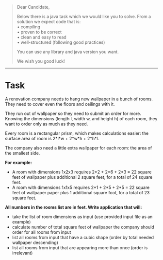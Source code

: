 
> Dear Candidate,
>
> Below there is a java task which we would like you to solve. From a solution we expect code that is:    
>     • compiling    
>     • proven to be correct   
>     • clean and easy to read    
>     • well-structured (following good practices)
>
> You can use any library and java version you want.
>
> We wish you good luck!

---

# Task

A renovation company needs to hang new wallpaper in a bunch of rooms. They need to cover even the floors and ceilings with it.

They run out of wallpaper so they need to submit an order for more. Knowing the dimensions (length l, width w, and height h) of each room, they want to order only as much as they need.

Every room is a rectangular prism, which makes calculations easier: the surface area of room is 2\*l\*w + 2\*w\*h + 2\*h\*l.

The company also need a little extra wallpaper for each room: the area of the smallest side.

**For example:**
- A room with dimensions 1x2x3 requires 2\*2 + 2\*6 + 2\*3 = 22 square feet of wallpaper plus additional 2 square feet, for a total of 24 square feet.
- A room with dimensions 1x1x5 requires 2\*1 + 2\*5 + 2\*5 = 22 square feet of wallpaper paper plus 1 additional square foot, for a total of 23 square feet.

**All numbers in the rooms list are in feet. Write application that will:**
- take the list of room dimensions as input (use provided input file as an example)
- calculate number of total square feet of wallpaper the company should order for all rooms from input 
- list all rooms from input that have a cubic shape (order by total needed wallpaper descending)
- list all rooms from input that are appearing more than once (order is irrelevant)
